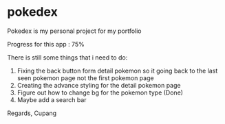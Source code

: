 # pokedex
Pokedex is my personal project for my portfolio

Progress for this app : 75%

There is still some things that i need to do:

1. Fixing the back button form detail pokemon so it going back to the last seen pokemon page not the first pokemon page
2. Creating the advance styling for the detail pokemon page 
3. Figure out how to change bg for the pokemon type (Done)
4. Maybe add a search bar

Regards,
Cupang
